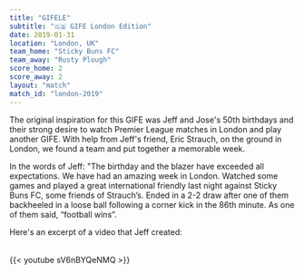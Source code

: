 ```yaml
---
title: "GIFELE"
subtitle: "🇬🇧 GIFE London Edition"
date: 2019-01-31
location: "London, UK"
team_home: "Sticky Buns FC"
team_away: "Rusty Plough"
score_home: 2
score_away: 2
layout: "match"
match_id: "london-2019"
---
```


The original inspiration for this GIFE was Jeff and Jose's 50th birthdays and their strong desire to watch Premier League matches in London and play another GIFE. With help from Jeff's friend, Eric Strauch, on the ground in London, we found a team and put together a memorable week. 

In the words of Jeff: "The birthday and the blazer have exceeded all expectations. We have had an amazing week in London. Watched some games and played a great international friendly last night against Sticky Buns FC, some friends of Strauch’s. Ended in a 2-2 draw after one of them backheeled in a loose ball following a corner kick in the 86th minute. As one of them said, “football wins”.

Here's an excerpt of a video that Jeff created:

<div style="max-width: 800px; margin: 2rem auto;">
  {{< youtube sV6nBYQeNMQ >}}
</div>